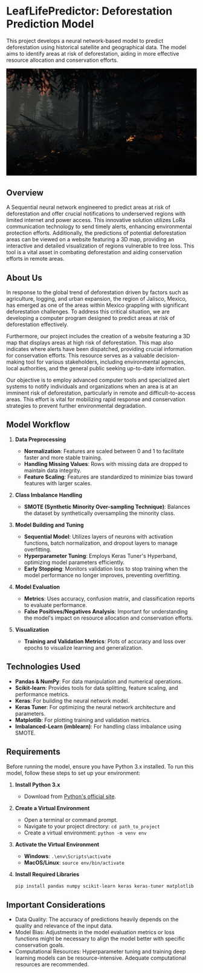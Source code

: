 # LeafLifePredictor: Deforestation Prediction Model

This project develops a neural network-based model to predict deforestation using historical satellite and geographical data. The model aims to identify areas at risk of deforestation, aiding in more effective resource allocation and conservation efforts.

![Forest Forecast Model](/Imagess/forest.jpg)

## Overview

A  Sequential neural network engineered to predict areas at risk of deforestation and offer crucial notifications to underserved regions with limited internet and power access. This innovative solution utilizes LoRa communication technology to send timely alerts, enhancing environmental protection efforts. Additionally, the predictions of potential deforestation areas can be viewed on a website featuring a 3D map, providing an interactive and detailed visualization of regions vulnerable to tree loss. This tool is a vital asset in combating deforestation and aiding conservation efforts in remote areas.

## About Us
In response to the global trend of deforestation driven by factors such as agriculture, logging, and urban expansion, the region of Jalisco, Mexico, has emerged as one of the areas within Mexico grappling with significant deforestation challenges. To address this critical situation, we are developing a computer program designed to predict areas at risk of deforestation effectively.

Furthermore, our project includes the creation of a website featuring a 3D map that displays areas at high risk of deforestation. This map also indicates where alerts have been dispatched, providing crucial information for conservation efforts. This resource serves as a valuable decision-making tool for various stakeholders, including environmental agencies, local authorities, and the general public seeking up-to-date information.

Our objective is to employ advanced computer tools and specialized alert systems to notify individuals and organizations when an area is at an imminent risk of deforestation, particularly in remote and difficult-to-access areas. This effort is vital for mobilizing rapid response and conservation strategies to prevent further environmental degradation.

## Model Workflow

1. **Data Preprocessing**
   - **Normalization**: Features are scaled between 0 and 1 to facilitate faster and more stable training.
   - **Handling Missing Values**: Rows with missing data are dropped to maintain data integrity.
   - **Feature Scaling**: Features are standardized to minimize bias toward features with larger scales.

2. **Class Imbalance Handling**
   - **SMOTE (Synthetic Minority Over-sampling Technique)**: Balances the dataset by synthetically oversampling the minority class.

3. **Model Building and Tuning**
   - **Sequential Model**: Utilizes layers of neurons with activation functions, batch normalization, and dropout layers to manage overfitting.
   - **Hyperparameter Tuning**: Employs Keras Tuner's Hyperband, optimizing model parameters efficiently.
   - **Early Stopping**: Monitors validation loss to stop training when the model performance no longer improves, preventing overfitting.

4. **Model Evaluation**
   - **Metrics**: Uses accuracy, confusion matrix, and classification reports to evaluate performance.
   - **False Positives/Negatives Analysis**: Important for understanding the model's impact on resource allocation and conservation efforts.

5. **Visualization**
   - **Training and Validation Metrics**: Plots of accuracy and loss over epochs to visualize learning and generalization.

## Technologies Used

- **Pandas & NumPy**: For data manipulation and numerical operations.
- **Scikit-learn**: Provides tools for data splitting, feature scaling, and performance metrics.
- **Keras**: For building the neural network model.
- **Keras Tuner**: For optimizing the neural network architecture and parameters.
- **Matplotlib**: For plotting training and validation metrics.
- **Imbalanced-Learn (imblearn)**: For handling class imbalance using SMOTE.

## Requirements

Before running the model, ensure you have Python 3.x installed. To run this model, follow these steps to set up your environment:

1. **Install Python 3.x**
   - Download from [Python's official site](https://python.org).

2. **Create a Virtual Environment**
   - Open a terminal or command prompt.
   - Navigate to your project directory: `cd path_to_project`
   - Create a virtual environment: `python -m venv env`

3. **Activate the Virtual Environment**
   - **Windows**: `.\env\Scripts\activate`
   - **MacOS/Linux**: `source env/bin/activate`

4. **Install Required Libraries**
   ```bash
   pip install pandas numpy scikit-learn keras keras-tuner matplotlib imbalanced-learn
## Important Considerations
- Data Quality: The accuracy of predictions heavily depends on the quality and relevance of the input data.
- Model Bias: Adjustments in the model evaluation metrics or loss functions might be necessary to align the model better with specific conservation goals.
- Computational Resources: Hyperparameter tuning and training deep learning models can be resource-intensive. Adequate computational resources are recommended.
